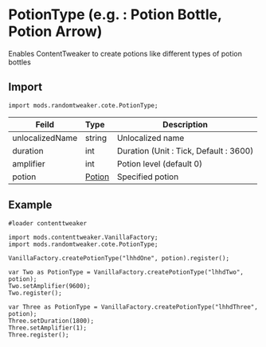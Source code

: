 # PotionType (e.g. : Potion Bottle, Potion Arrow)

Enables ContentTweaker to create potions like different types of potion bottles

## Import

```zenscript
import mods.randomtweaker.cote.PotionType;
```

| Feild | Type| Description |
| ---- | :----- | ---- |
| unlocalizedName | string | Unlocalized name |
| duration | int | Duration (Unit : Tick, Default : 3600) |
| amplifier | int | Potion level (default 0) |
| potion | [Potion](https://github.com/ikexing-cn/RandomTweaker/blob/1.12/wiki/en_us/modSupport/ContentTweaker/Potion.md) | Specified potion |

## Example

```zenscript
#loader contenttweaker

import mods.contenttweaker.VanillaFactory;
import mods.randomtweaker.cote.PotionType;

VanillaFactory.createPotionType("lhhdOne", potion).register();

var Two as PotionType = VanillaFactory.createPotionType("lhhdTwo", potion);
Two.setAmplifier(9600);
Two.register();

var Three as PotionType = VanillaFactory.createPotionType("lhhdThree", potion);
Three.setDuration(1800);
Three.setAmplifier(1);
Three.register();
```
